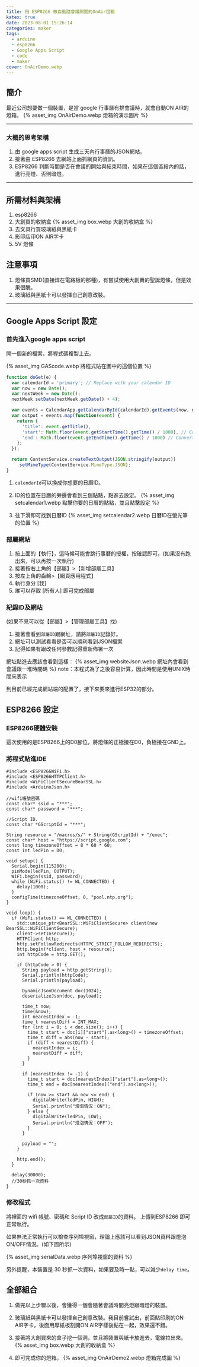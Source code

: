 ```yaml
---
title: 用 ESP8266 做自動隨會議開關的OnAir燈箱
katex: true
date: 2023-08-01 15:26:14
categories: maker
tags: 
  - arduino
  - esp8266
  - Google Apps Script
  - code
  - maker
cover: OnAirDemo.webp
---
```

## 簡介
最近公司想要做一個裝置，是當 google 行事曆有排會議時，就會自動ON AIR的燈箱。
{% asset_img OnAirDemo.webp 燈箱的演示圖片 %}

---
### 大概的思考架構
1. 由 google apps script 生成三天內行事曆的JSON網站。
2. 接著由 ESP8266 去網站上面抓網頁的資訊。
3. ESP8266 判斷時間是否在會議的開始與結束時間，如果在這個區段內的話，進行亮燈、否則暗燈。

---
## 所需材料與架構
1. esp8266
2. 大創買的收納盒
{% asset_img box.webp 大創的收納盒 %}
3. 去文具行買玻璃紙與黑紙卡
4. 影印店印ON AIR字卡
5. 5V 燈條

## 注意事項
1. 燈條買SMD(直接焊在電路板的那種)，有嘗試使用大創賣的聖誕燈條，但是效果很醜。
2. 玻璃紙與黑紙卡可以發揮自己創意改裝。

---
## Google Apps Script 設定

### 首先進入google apps script
開一個新的檔案，將程式碼複製上去。

{% asset_img GAScode.webp 將程式貼在圖中的這個位置 %}

```javascript
function doGet(e) {
  var calendarId = 'primary'; // Replace with your calendar ID
  var now = new Date();
  var nextWeek = new Date();
  nextWeek.setDate(nextWeek.getDate() + 4);

  var events = CalendarApp.getCalendarById(calendarId).getEvents(now, nextWeek);
  var output = events.map(function(event) {
    return {
      'title': event.getTitle(),
      'start': Math.floor(event.getStartTime().getTime() / 1000), // Convert to Unix timestamp
      'end': Math.floor(event.getEndTime().getTime() / 1000) // Convert to Unix timestamp
    };
  });

  return ContentService.createTextOutput(JSON.stringify(output))
    .setMimeType(ContentService.MimeType.JSON);
}
```
1. `calendarId`可以換成你想要的日曆ID。
2. ID的位置在日曆的旁邊會看到三個點點，點進去設定。
{% asset_img setcalendar1.webp 點擊你要的日曆的點點，並且點擊設定 %}

3. 往下滑即可找到日曆ID
{% asset_img setcalendar2.webp 日曆ID在螢光筆的位置 %}

### 部屬網站
1. 按上面的【執行】，這時候可能會跳行事曆的授權，按確認即可。(如果沒有跑出來，可以再按一次執行)
2. 接著按右上角的【部屬】>【新增部屬工具】
3. 按左上角的齒輪>【網頁應用程式】
4. 執行身分 [我]
5. 誰可以存取 [所有人]
即可完成部屬

### 紀錄ID及網站
(如果不見可以從【部屬】>【管理部屬工具】找)
1. 接著會看到`部屬ID`跟網址，請將`部屬ID`記錄好。
2. 網址可以測試看看是否可以順利看到JSON檔案
3. 記得如果有跟改任何參數記得重新佈署一次

網址點進去應該會看到這樣：
{% asset_img websiteJson.webp 網址內會看到會議跟一堆時間碼 %}
note：本程式為了之後容易計算，因此時間是使用UNIX時間來表示

到目前已經完成網站端的配置了，接下來要來進行ESP32的部分。

## ESP8266 設定

### ESP8266硬體安裝
這次使用的是ESP8266上的D0腳位，將燈條的正極接在D0，負極接在GND上。

### 將程式貼進IDE

```arduino 
#include <ESP8266WiFi.h>
#include <ESP8266HTTPClient.h>
#include <WiFiClientSecureBearSSL.h>
#include <ArduinoJson.h>

//wifi帳號密碼
const char* ssid = "***";
const char* password = "***";

//Script ID.
const char *GScriptId = "***";

String resource = "/macros/s/" + String(GScriptId) + "/exec";
const char* host = "https://script.google.com";
const long timezoneOffset = 8 * 60 * 60;
const int ledPin = D0;

void setup() {
  Serial.begin(115200);
  pinMode(ledPin, OUTPUT);
  WiFi.begin(ssid, password);
  while (WiFi.status() != WL_CONNECTED) {
    delay(1000);
  }
  configTime(timezoneOffset, 0, "pool.ntp.org");
}

void loop() {
  if (WiFi.status() == WL_CONNECTED) {
    std::unique_ptr<BearSSL::WiFiClientSecure> client(new BearSSL::WiFiClientSecure);
    client->setInsecure();
    HTTPClient http;
    http.setFollowRedirects(HTTPC_STRICT_FOLLOW_REDIRECTS);
    http.begin(*client, host + resource);
    int httpCode = http.GET();

    if (httpCode > 0) {
      String payload = http.getString();
      Serial.println(httpCode);
      Serial.println(payload);

      DynamicJsonDocument doc(1024);
      deserializeJson(doc, payload);

      time_t now;
      time(&now);
      int nearestIndex = -1;
      time_t nearestDiff = INT_MAX;
      for (int i = 0; i < doc.size(); i++) {
        time_t start = doc[i]["start"].as<long>() + timezoneOffset;
        time_t diff = abs(now - start);
        if (diff < nearestDiff) {
          nearestIndex = i;
          nearestDiff = diff;
        }
      }

      if (nearestIndex != -1) {
        time_t start = doc[nearestIndex]["start"].as<long>();
        time_t end = doc[nearestIndex]["end"].as<long>();

        if (now >= start && now <= end) {
          digitalWrite(ledPin, HIGH);
          Serial.println("燈泡情況：ON");
        } else {
          digitalWrite(ledPin, LOW);
          Serial.println("燈泡情況：OFF");
        }
      }

      payload = "";
    }

    http.end();
  }
  
  delay(30000);
  //30秒抓一次資料
}

```

### 修改程式
將裡面的 wifi 帳號、密碼和 Script ID 改成`部屬ID`的資料。
上傳到ESP8266 即可正常執行。

如果無法正常執行可以檢查序列埠視窗，理論上應該可以看到JSON資料跟燈泡ON/OFF情況。(如下圖所示)

{% asset_img serialData.webp 序列埠視窗的資料 %}

另外提醒，本裝置是 30 秒抓一次資料，如果要及時一點，可以減少`delay time`。

## 全部組合
1. 做完以上步驟以後，會獲得一個會隨著會議時間亮燈跟暗燈的裝置。
2. 玻璃紙與黑紙卡可以發揮自己創意改裝。我目前嘗試出，前面貼印刷的ON AIR字卡，後面用厚紙板割開ON AIR字樣後黏在一起，效果還不錯。
3. 接著將大創買來的盒子挖一個洞，並且將裝置與紙卡放進去，電線拉出來。
{% asset_img box.webp 大創的收納盒 %}

4. 即可完成你的燈箱。
{% asset_img OnAirDemo2.webp 燈箱完成圖 %}